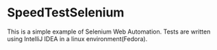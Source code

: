 # SpeedTestSelenium
This is a simple example of Selenium Web Automation.
Tests are written using IntelliJ IDEA in a linux environment(Fedora).
